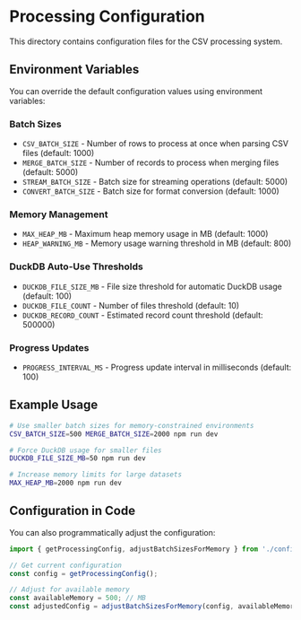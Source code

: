 # Processing Configuration

This directory contains configuration files for the CSV processing system.

## Environment Variables

You can override the default configuration values using environment variables:

### Batch Sizes
- `CSV_BATCH_SIZE` - Number of rows to process at once when parsing CSV files (default: 1000)
- `MERGE_BATCH_SIZE` - Number of records to process when merging files (default: 5000)
- `STREAM_BATCH_SIZE` - Batch size for streaming operations (default: 5000)
- `CONVERT_BATCH_SIZE` - Batch size for format conversion (default: 1000)

### Memory Management
- `MAX_HEAP_MB` - Maximum heap memory usage in MB (default: 1000)
- `HEAP_WARNING_MB` - Memory usage warning threshold in MB (default: 800)

### DuckDB Auto-Use Thresholds
- `DUCKDB_FILE_SIZE_MB` - File size threshold for automatic DuckDB usage (default: 100)
- `DUCKDB_FILE_COUNT` - Number of files threshold (default: 10)
- `DUCKDB_RECORD_COUNT` - Estimated record count threshold (default: 500000)

### Progress Updates
- `PROGRESS_INTERVAL_MS` - Progress update interval in milliseconds (default: 100)

## Example Usage

```bash
# Use smaller batch sizes for memory-constrained environments
CSV_BATCH_SIZE=500 MERGE_BATCH_SIZE=2000 npm run dev

# Force DuckDB usage for smaller files
DUCKDB_FILE_SIZE_MB=50 npm run dev

# Increase memory limits for large datasets
MAX_HEAP_MB=2000 npm run dev
```

## Configuration in Code

You can also programmatically adjust the configuration:

```typescript
import { getProcessingConfig, adjustBatchSizesForMemory } from './config/processing.config';

// Get current configuration
const config = getProcessingConfig();

// Adjust for available memory
const availableMemory = 500; // MB
const adjustedConfig = adjustBatchSizesForMemory(config, availableMemory);
```